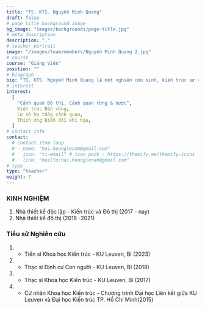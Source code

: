 ```yaml
---
title: "TS. KTS. Nguyễn Minh Quang"
draft: false
# page title background image
bg_image: "images/backgrounds/page-title.jpg"
# meta description
description: "."
# teacher portrait
image: "/images/team/members/Nguyễn Minh Quang 2.jpg"
# course
course: "Giảng Viên"
position: ""
# biograph
bio: "TS. KTS. Nguyễn Minh Quang là một nghiên cứu sinh, kiến trúc sư và nhà thiết kế đô thị. Trước đây, Quang được đào tạo ở lĩnh vực thiết kế đô thịu và nhận bằng thạc sĩ ở lĩnh vực kiến trúc bền vững - định cư con người và bằng tiến sĩ kiến trúc tại KU Leuven, Bỉ. Các nghiên cứu của Quang tập trung vào đô thị rừng và nước, nghiên cứu cách các cảnh quan rừng và nước để kiến tạo nên đô thị. Bên cạnh đó, Quang và các đồng nghiệp luôn nỗ lực để phát triển và thể hiện những ý tưởng về một mô hình định cư mới, tái kết nối với cảnh quan trong bối cảnh thế giới ngày càng đô thị hóa và biến đổi khí hậu toàn cầu thông qua việc đưa ra các đề xuất, nghiên cứu thiét kế và các cuộc thi ở Việt Nam và Bỉ. Với vai trò là một nhà thiết kế đô thị, Quang luôn bắt đầu quá trình thiết kế của mình bằng việc đọc và phân tích lịch sử, hinh thái học của địa hình thông qua các lớp, qua đó. anh tìm cách củng cố hệ thông đô thị và sinh thái."
# interest
interest:
  [
    "Cảnh quan Đô thị, Cảnh quan rừng & nước",
    Kiến trúc Bền vững,
    Cơ sở hạ tầng cảnh quan,
    Thích ứng Biến đổi khí hậu,
  ]
# contact info
contact:
  # contact item loop
  # - name: "hai.hoanglenam@gmail.com"
  #   icon: "ti-email" # icon pack : https://themify.me/themify-icons
  #   link: "mailto:hai.hoanglenam@gmail.com"
# type
type: "teacher"
weight: 7
---
```


### KINH NGHIỆM

1. Nhà thiết kế độc lập - Kiến trúc và Đô thị (2017 - nay)
2. Nhà thiết kế đô thị (2018 -2021)

### Tiểu sử Nghiên cứu

1. - Tiến sĩ Khoa học Kiến trúc - KU Leuven, Bỉ (2023)
1. - Thạc sĩ Định cư Con người - KU Leuven, Bỉ (2018)
1. - Thạc sĩ Khoa học Kiến trúc - KU Leuven, Bỉ (2017)
1. - Cử nhân Khoa học Kiến trúc - Chương trình Đại học Liên kết giữa KU Leuven và Đại học Kiến trúc TP. Hồ Chí Minh(2015)
